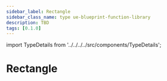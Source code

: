 ```yaml
---
sidebar_label: Rectangle
sidebar_class_name: type ue-blueprint-function-library
description: TBD
tags: [0.1.0]
---
```


import TypeDetails from '../../../../src/components/TypeDetails';

# Rectangle

<TypeDetails icon="ue-blueprint-function-library" base="UBlueprintFunctionLibrary" type="UNRectanglePickerLibrary" typeExtra="/ FNRectanglePicker" headerFile="NexusActorPools/Public/NRectanglePickerLibrary.h" />
